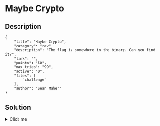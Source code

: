 # Maybe Crypto

## Description

```
{
    "title": "Maybe Crypto",
    "category": "rev",
    "description": "The flag is somewhere in the binary. Can you find it?",
    "link": "",
    "points": "50",
    "max_tries": "99",
    "active": "0",
    "files": [
        "challenge"
    ],
    "author": "Sean Maher"
}
```

## Solution

<details><summary>Click me</summary>This problem is a simple XOR pad. We have our key (0x10), and we're iterating over our ciphertext.
The ciphertext is the second string in the binary, I didn't want to make it too obvious, I have fake 
strings and buffers (initialized to 0).

To find the flag, you can do one of two things. One, by identifying that this is an XOR pad, you can simply 
grab the ciphertext, key, and xor it yourself in a script, or online. 
If you're like me and you're lazy, you'll just set a breakpoint before the memset (which clears the memory 
where the flag was), run the program, and dump the stack. It'll be in memory, clear as day.

flag{r3v_0r_crypt0}

</details>